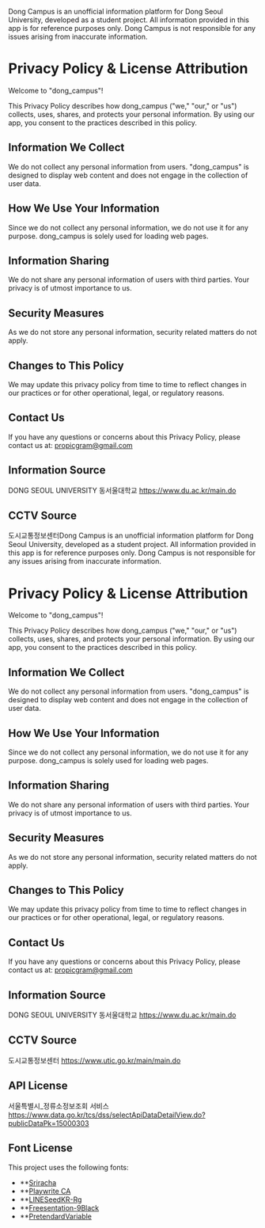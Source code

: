 Dong Campus is an unofficial information platform for Dong Seoul University, developed as a student project.
All information provided in this app is for reference purposes only.
Dong Campus is not responsible for any issues arising from inaccurate information.

# Privacy Policy & License Attribution

Welcome to "dong_campus"!

This Privacy Policy describes how dong_campus ("we," "our," or "us") collects, uses, shares, and protects your personal information. By using our app, you consent to the practices described in this policy.

## Information We Collect

We do not collect any personal information from users. "dong_campus" is designed to display web content and does not engage in the collection of user data.

## How We Use Your Information

Since we do not collect any personal information, we do not use it for any purpose. dong_campus is solely used for loading web pages.

## Information Sharing

We do not share any personal information of users with third parties. Your privacy is of utmost importance to us.

## Security Measures

As we do not store any personal information, security related matters do not apply.

## Changes to This Policy

We may update this privacy policy from time to time to reflect changes in our practices or for other operational, legal, or regulatory reasons.

## Contact Us

If you have any questions or concerns about this Privacy Policy, please contact us at:
propicgram@gmail.com


## Information Source
DONG SEOUL UNIVERSITY
동서울대학교
https://www.du.ac.kr/main.do

## CCTV Source
도시교통정보센터Dong Campus is an unofficial information platform for Dong Seoul University, developed as a student project.
All information provided in this app is for reference purposes only.
Dong Campus is not responsible for any issues arising from inaccurate information.

# Privacy Policy & License Attribution

Welcome to "dong_campus"!

This Privacy Policy describes how dong_campus ("we," "our," or "us") collects, uses, shares, and protects your personal information. By using our app, you consent to the practices described in this policy.

## Information We Collect

We do not collect any personal information from users. "dong_campus" is designed to display web content and does not engage in the collection of user data.

## How We Use Your Information

Since we do not collect any personal information, we do not use it for any purpose. dong_campus is solely used for loading web pages.

## Information Sharing

We do not share any personal information of users with third parties. Your privacy is of utmost importance to us.

## Security Measures

As we do not store any personal information, security related matters do not apply.

## Changes to This Policy

We may update this privacy policy from time to time to reflect changes in our practices or for other operational, legal, or regulatory reasons.

## Contact Us

If you have any questions or concerns about this Privacy Policy, please contact us at:
propicgram@gmail.com


## Information Source
DONG SEOUL UNIVERSITY
동서울대학교
https://www.du.ac.kr/main.do

## CCTV Source
도시교통정보센터
https://www.utic.go.kr/main/main.do

## API License
서울특별시_정류소정보조회 서비스
https://www.data.go.kr/tcs/dss/selectApiDataDetailView.do?publicDataPk=15000303

## Font License

This project uses the following fonts:

- **[Sriracha](https://fonts.google.com/specimen/Sriracha)
- **[Playwrite CA](https://fonts.google.com/specimen/Playwrite+CA)
- **[LINESeedKR-Rg](https://seed.line.me/index_kr.html)
- **[Freesentation-9Black](https://freesentation.blog/)
- **[PretendardVariable](https://cactus.tistory.com/306)


